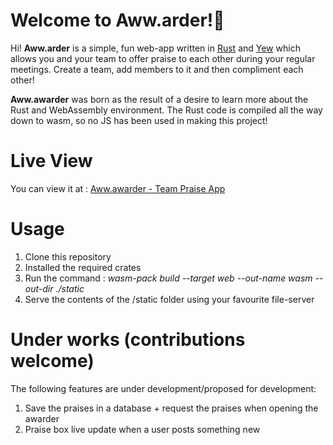 # Welcome to Aww.arder!💬

Hi! **Aww.arder** is a simple, fun web-app written in [Rust](https://www.rust-lang.org/) and [Yew](https://github.com/yewstack/yew) which allows you and your team to offer praise to each other during your regular meetings. Create a team, add members to it and then compliment each other!

**Aww.awarder** was born as the result of a desire to learn more about the Rust and WebAssembly environment. The Rust code is compiled all the way down to wasm, so no JS has been used in making this project!

# Live View

You can view it at : [Aww.awarder - Team Praise App](https://nrobert-dev.github.io/aww.arder/)

# Usage

 1. Clone this repository
 2. Installed the required crates
 3. Run the command : *wasm-pack build --target web --out-name wasm --out-dir ./static*
 4. Serve the contents of the /static folder using your favourite file-server

# Under works (contributions welcome)

The following features are under development/proposed for development:
 1. Save the praises in a database + request the praises when opening the awarder
 2. Praise box live update when a user posts something new


